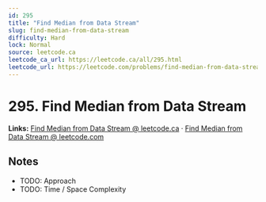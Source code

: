```yaml
--- 
id: 295
title: "Find Median from Data Stream"
slug: find-median-from-data-stream
difficulty: Hard
lock: Normal
source: leetcode.ca
leetcode_ca_url: https://leetcode.ca/all/295.html
leetcode_url: https://leetcode.com/problems/find-median-from-data-stream/
---
```


# 295. Find Median from Data Stream

**Links:** [Find Median from Data Stream @ leetcode.ca](https://leetcode.ca/all/295.html) · [Find Median from Data Stream @ leetcode.com](https://leetcode.com/problems/find-median-from-data-stream/)

## Notes
- TODO: Approach
- TODO: Time / Space Complexity
